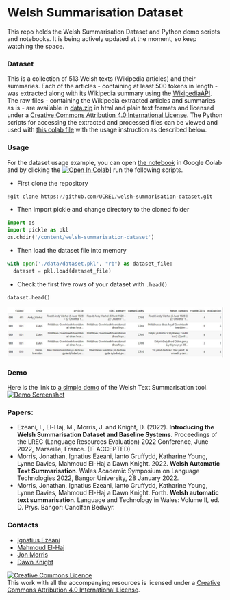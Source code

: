 # Welsh Summarisation Dataset
This repo holds the Welsh Summarisation Dataset and Python demo scripts and notebooks. It is being actively updated at the moment, so keep watching the space.

### Dataset
This is a collection of 513 Welsh texts (Wikipedia articles) and their summaries. Each of the articles - containing at least 500 tokens in length - was extracted along with its Wikipedia summary using the [WikipediaAPI](https://pypi.org/project/Wikipedia-API/). The raw files - containing the Wikipedia extracted articles and summaries as is - are available in [data.zip](data) in html and plain text formats and licensed under a <a rel="license" href="http://creativecommons.org/licenses/by/4.0/">Creative Commons Attribution 4.0 International License</a>. The Python scripts for accessing the extracted and processed files can be viewed and used with [this colab file](dataset.ipynb) with the usage instruction as described below.

### Usage
For the dataset usage example, you can open [the notebook](dataset.ipynb) in Google Colab and by clicking the [![Open In Colab](https://colab.research.google.com/assets/colab-badge.svg)](https://colab.research.google.com/github/UCREL/welsh-summarisation-dataset/blob/main/dataset.ipynb)] run the following scripts.
- First clone the repository
```python
!git clone https://github.com/UCREL/welsh-summarisation-dataset.git
```
- Then import pickle and change directory to the cloned folder
```python
import os
import pickle as pkl
os.chdir('/content/welsh-summarisation-dataset')
```
- Then load the dataset file into memory
```python
with open('./data/dataset.pkl', "rb") as dataset_file:
  dataset = pkl.load(dataset_file)
```
- Check the first five rows of your dataset with `.head()`
```python
dataset.head()
```

![Dataset Screenshot](https://github.com/UCREL/welsh-summarisation-dataset/blob/main/img/dataset_screenshot.JPG?raw=true)

### Demo
Here is the link to [a simple demo](https://share.streamlit.io/ignatiusezeani/welsh-text-summarizer/main/streamlit/app.py) of the Welsh Text Summarisation tool.
[![Demo Screenshot](./img/demo_screenshot.JPG)](https://share.streamlit.io/ignatiusezeani/welsh-text-summarizer/main/app/app.py)

### Papers:
- Ezeani, I., El-Haj, M., Morris, J. and Knight, D. (2022). **Introducing the Welsh Summarisation Dataset and Baseline Systems**. Proceedings of the LREC (Language Resources Evaluation) 2022 Conference, June 2022, Marseille, France. (IF ACCEPTED)
- Morris, Jonathan, Ignatius Ezeani, Ianto Gruffydd, Katharine Young, Lynne Davies, Mahmoud El-Haj a Dawn Knight. 2022. **Welsh Automatic Text Summarisation**. Wales Academic Symposium on Language Technologies 2022, Bangor University, 28 January 2022.
- Morris, Jonathan, Ignatius Ezeani, Ianto Gruffydd, Katharine Young, Lynne Davies, Mahmoud El-Haj a Dawn Knight. Forth. **Welsh automatic text summarisation**. Language and Technology in Wales: Volume II, ed. D. Prys. Bangor: Canolfan Bedwyr.

### Contacts
- [Ignatius Ezeani](https://github.com/IgnatiusEzeani)
- [Mahmoud El-Haj](https://github.com/drelhaj)
- [Jon Morris](https://github.com/jonmorris83)
- [Dawn Knight](https://github.com/DawnKnight-Cardiff)

<a rel="license" href="http://creativecommons.org/licenses/by/4.0/"><img alt="Creative Commons Licence" style="border-width:0" src="https://i.creativecommons.org/l/by/4.0/88x31.png" /></a><br />This work with all the accompanying resources is licensed under a <a rel="license" href="http://creativecommons.org/licenses/by/4.0/">Creative Commons Attribution 4.0 International License</a>.
